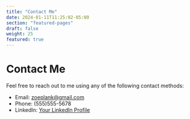 ```yaml
---
title: "Contact Me"
date: 2024-01-11T11:25:02-05:00
section: "featured-pages"
draft: false
weight: 25
featured: true
---
```



# Contact Me

Feel free to reach out to me using any of the following contact methods:

- Email: zoeplank@gmail.com
- Phone: (555)555-5678
- LinkedIn: [Your LinkedIn Profile](https://www.linkedin.com/in/zoeplank)